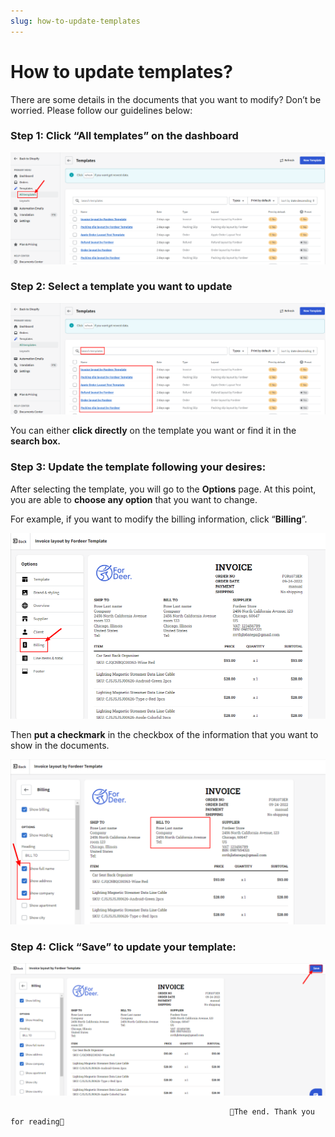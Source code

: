 ```yaml
---
slug: how-to-update-templates
---
```

# How to update templates?

There are some details in the documents that you want to modify? Don’t be worried. Please follow our guidelines below:

### Step 1: Click “All templates” on the dashboard

![1.png](How%20to%20upload%20and%20customize%20font%200b6fa7d8dea14bd99d61ee20d93e0393/1.png)

### Step 2: Select a template you want to update

![2.png](How%20to%20upload%20and%20customize%20font%200b6fa7d8dea14bd99d61ee20d93e0393/2.png)

You can either **click directly** on the template you want or find it in the **search box.**

### Step 3: Update the template following your desires:

After selecting the template, you will go to the **Options** page. At this point, you are able to **choose any option** that you want to change.

For example, if you want to modify the billing information, click “**Billing**”.

![3.png](How%20to%20update%20templates%20f470ab19cfdc4e54ba6b19524f3cbb5a/3.png)

Then **put a checkmark** in the checkbox of the information that you want to show in the documents.

![4.png](How%20to%20update%20templates%20f470ab19cfdc4e54ba6b19524f3cbb5a/4.png)

### Step 4: Click “Save” to update your template:

![5.png](How%20to%20update%20templates%20f470ab19cfdc4e54ba6b19524f3cbb5a/5.png)

                                                     🥰The end. Thank you for reading🥰

